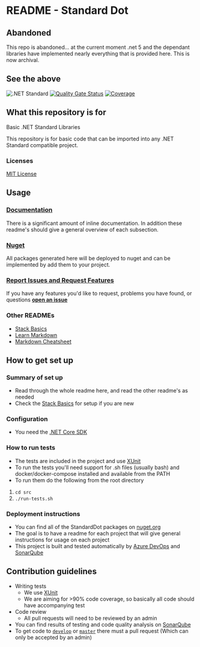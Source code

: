 # README - Standard Dot

## Abandoned

This repo is abandoned... at the current moment .net 5 and the dependant libraries have implemented nearly everything that is provided here. This is now archival.

## See the above

![.NET Standard](https://img.shields.io/badge/.NET%20Standard-2.0-green.svg)
[![Quality Gate Status](https://sonarcloud.io/api/project_badges/measure?project=mrlunchbox777_StandardDot&metric=alert_status)](https://sonarcloud.io/dashboard?id=mrlunchbox777_StandardDot)
[![Coverage](https://sonarcloud.io/api/project_badges/measure?project=mrlunchbox777_StandardDot&metric=coverage)](https://sonarcloud.io/dashboard?id=mrlunchbox777_StandardDot)

## What this repository is for

Basic .NET Standard Libraries

This repository is for basic code that can be imported into any .NET Standard compatible project.

### Licenses

[MIT License](/LICENSE)

## Usage

### [Documentation](/docs/Index.md)

There is a significant amount of inline documentation. In addition these readme's should give a general overview of each subsection.

### [Nuget](https://www.nuget.org/packages?q=standarddot)

All packages generated here will be deployed to nuget and can be implemented by add them to your project.

### [Report Issues and Request Features](https://github.com/mrlunchbox777/StandardDot/issues/new)

If you have any features you'd like to request, problems you have found, or questions **[open an issue](https://github.com/mrlunchbox777/StandardDot/issues/new)**

### Other READMEs

* [Stack Basics](/docs/README-Basics.md)
* [Learn Markdown](https://bitbucket.org/tutorials/markdowndemo)
* [Markdown Cheatsheet](https://github.com/adam-p/markdown-here/wiki/Markdown-Cheatsheet#code)

## How to get set up

### Summary of set up

* Read through the whole readme here, and read the other readme's as needed
* Check the [Stack Basics](docs/README-Basics.md) for setup if you are new

### Configuration

* You need the [.NET Core SDK](https://dotnet.microsoft.com/download)

### How to run tests

* The tests are included in the project and use [XUnit](https://xunit.github.io/)
* To run the tests you'll need support for .sh files (usually bash) and docker/docker-compose installed and available from the PATH
* To run them do the following from the root directory

1. `cd src`
2. `./run-tests.sh`

### Deployment instructions

* You can find all of the StandardDot packages on [nuget.org](https://www.nuget.org/packages?q=StandardDot)
* The goal is to have a readme for each project that will give general instructions for usage on each project
* This project is built and tested automatically by [Azure DevOps](https://dev.azure.com/mrlunchbox/Standard%20Dot) and [SonarQube](https://sonarcloud.io/dashboard?id=mrlunchbox777_StandardDot)

## Contribution guidelines

* Writing tests
  * We use [XUnit](https://xunit.github.io/)
  * We are aiming for >90% code coverage, so basically all code should have accompanying test
* Code review
  * All pull requests will need to be reviewed by an admin
* You can find results of testing and code quality analysis on [SonarQube](https://sonarcloud.io/dashboard?id=mrlunchbox777_StandardDot)
* To get code to [`develop`](https://github.com/mrlunchbox777/shoellibraries/tree/develop) or [`master`](https://github.com/mrlunchbox777/shoellibraries/tree/master) there must a pull request (Which can only be accepted by an admin)
